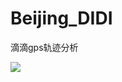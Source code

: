 # Beijing_DIDI
滴滴gps轨迹分析

![](https://github.com/zhaotianhong/Beijing_DIDI/blob/master/Figure_1.png)
